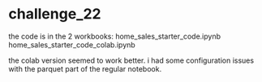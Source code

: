 # challenge_22
the code is in the 2 workbooks:
    home_sales_starter_code.ipynb
    home_sales_starter_code_colab.ipynb



the colab version seemed to work better.  i had some configuration issues with the parquet part of the regular notebook.